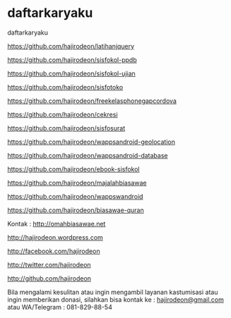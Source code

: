 # daftarkaryaku
daftarkaryaku

https://github.com/hajirodeon/latihanjquery

https://github.com/hajirodeon/sisfokol-ppdb

https://github.com/hajirodeon/sisfokol-ujian

https://github.com/hajirodeon/sisfotoko

https://github.com/hajirodeon/freekelasphonegapcordova

https://github.com/hajirodeon/cekresi

https://github.com/hajirodeon/sisfosurat

https://github.com/hajirodeon/wappsandroid-geolocation

https://github.com/hajirodeon/wappsandroid-database

https://github.com/hajirodeon/ebook-sisfokol

https://github.com/hajirodeon/majalahbiasawae

https://github.com/hajirodeon/wappswandroid

https://github.com/hajirodeon/biasawae-quran



Kontak : 
http://omahbiasawae.net

http://hajirodeon.wordpress.com

http://facebook.com/hajirodeon

http://twitter.com/hajirodeon

http://github.com/hajirodeon


Bila mengalami kesulitan atau ingin mengambil layanan kastumisasi atau ingin memberikan donasi, silahkan bisa kontak ke : hajirodeon@gmail.com atau WA/Telegram : 081-829-88-54
